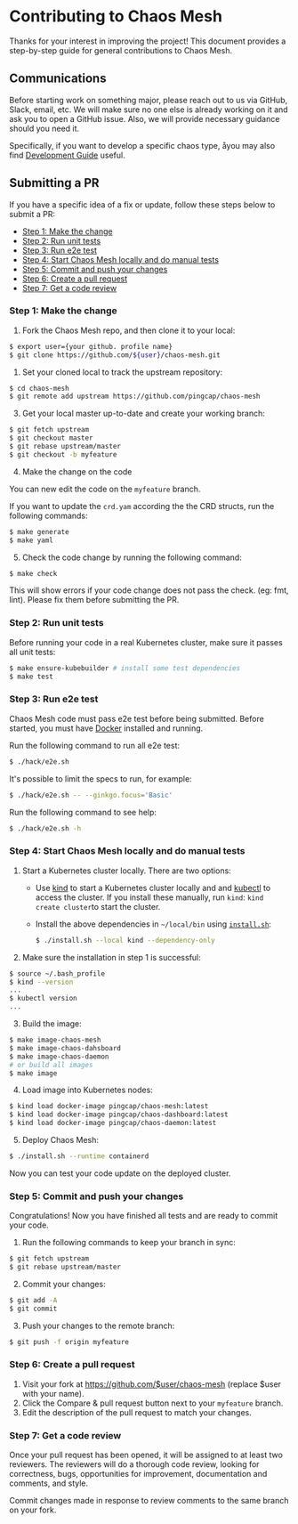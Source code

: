 # Contributing to Chaos Mesh

Thanks for your interest in improving the project! This document provides a step-by-step guide for general contributions to Chaos Mesh.

## Communications

Before starting work on something major, please reach out to us via GitHub, Slack, email, etc. We will make sure no one else is already working on it and ask you to open a GitHub issue. Also, we will provide necessary guidance should you need it.

Specifically, if you want to develop a specific chaos type, åyou may also find [Development Guide](https://chaos-mesh.org/docs/development_guides/development_overview) useful.

## Submitting a PR

If you have a specific idea of a fix or update, follow these steps below to submit a PR:

- [Step 1: Make the change](#step-1-make-the-change)
- [Step 2: Run unit tests](#step-2-run-unit-tests)
- [Step 3: Run e2e test](#step-3-run-e2e-test)
- [Step 4: Start Chaos Mesh locally and do manual tests](#step-4-start-chaos-mesh-locally-and-do-manual-tests)
- [Step 5: Commit and push your changes](#step-5-commit-and-push-your-changes)
- [Step 6: Create a pull request](#step-6-create-a-pull-request)
- [Step 7: Get a code review](#step-7-get-a-code-review)

### Step 1: Make the change

1. Fork the Chaos Mesh repo, and then clone it to your local:

```bash
$ export user={your github. profile name}
$ git clone https://github.com/${user}/chaos-mesh.git
```

1. Set your cloned local to track the upstream repository:

```bash
$ cd chaos-mesh
$ git remote add upstream https://github.com/pingcap/chaos-mesh
```

3. Get your local master up-to-date and create your working branch:

```bash
$ git fetch upstream
$ git checkout master
$ git rebase upstream/master
$ git checkout -b myfeature
```

4. Make the change on the code

You can new edit the code on the `myfeature` branch.

If you want to update the `crd.yam` according the the CRD structs, run the following commands:

```bash
$ make generate
$ make yaml
```

5. Check the code change by running the following command:

```bash
$ make check
```

This will show errors if your code change does not pass the check. (eg: fmt, lint). Please fix them before submitting the PR.

### Step 2: Run unit tests

Before running your code in a real Kubernetes cluster, make sure it passes all unit tests:

```bash
$ make ensure-kubebuilder # install some test dependencies
$ make test
```

### Step 3: Run e2e test

Chaos Mesh code must pass e2e test before being submitted. Before started, you must have [Docker](https://www.docker.com/get-started/) installed and running.

Run the following command to run all e2e test:

```bash
$ ./hack/e2e.sh
```

It's possible to limit the specs to run, for example:

```bash
$ ./hack/e2e.sh -- --ginkgo.focus='Basic'
```

Run the following command to see help:

```bash
$ ./hack/e2e.sh -h
```

### Step 4: Start Chaos Mesh locally and do manual tests

1. Start a Kubernetes cluster locally. There are two options:

    - Use [kind](https://kind.sigs.k8s.io/docs/user/quick-start/#installation) to start a Kubernetes cluster locally and and [kubectl](https://kubernetes.io/docs/reference/kubectl/overview/) to access the cluster. If you install these manually, run `kind`: `kind create cluster`to start the cluster.

    - Install the above dependencies in `~/local/bin` using [`install.sh`](https://github.com/pingcap/chaos-mesh/blob/master/install.sh):

      ```bash
      $ ./install.sh --local kind --dependency-only
      ```

2. Make sure the installation in step 1 is successful:

```bash
$ source ~/.bash_profile
$ kind --version 
...
$ kubectl version 
...
```

3. Build the image:

```bash
$ make image-chaos-mesh
$ make image-chaos-dahsboard
$ make image-chaos-daemon
# or build all images
$ make image
```

4. Load image into Kubernetes nodes:

```bash
$ kind load docker-image pingcap/chaos-mesh:latest 
$ kind load docker-image pingcap/chaos-dashboard:latest 
$ kind load docker-image pingcap/chaos-daemon:latest 
```

5. Deploy Chaos Mesh:

```bash
$ ./install.sh --runtime containerd
```

Now you can test your code update on the deployed cluster.

### Step 5: Commit and push your changes

Congratulations! Now you have finished all tests and are ready to commit your code.

1. Run the following commands to keep your branch in sync:

```bash
$ git fetch upstream
$ git rebase upstream/master
```

2. Commit your changes:
```bash
$ git add -A
$ git commit
```
3. Push your changes to the remote branch:

```bash
$ git push -f origin myfeature
```

### Step 6: Create a pull request

1. Visit your fork at https://github.com/$user/chaos-mesh (replace $user with your name).
2. Click the Compare & pull request button next to your `myfeature` branch.
3. Edit the description of the pull request to match your changes.

### Step 7: Get a code review

Once your pull request has been opened, it will be assigned to at least two reviewers. The reviewers will do a thorough code review, looking for correctness, bugs, opportunities for improvement, documentation and comments, and style.

Commit changes made in response to review comments to the same branch on your fork.



